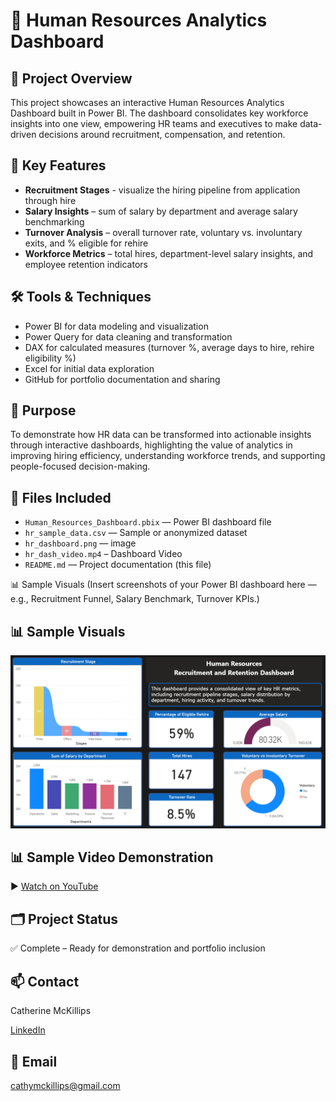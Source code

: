# 💼 Human Resources Analytics Dashboard
## 📌 Project Overview
This project showcases an interactive Human Resources Analytics Dashboard built in Power BI. The dashboard consolidates key workforce insights into one view, empowering HR teams and executives to make data-driven decisions around recruitment, compensation, and retention.
## 🔎 Key Features
-	**Recruitment Stages** - visualize the hiring pipeline from application through hire
-	**Salary Insights** – sum of salary by department and average salary benchmarking
-	**Turnover Analysis** – overall turnover rate, voluntary vs. involuntary exits, and % eligible for rehire
-	**Workforce Metrics** – total hires, department-level salary insights, and employee retention indicators
## 🛠️ Tools & Techniques
-	Power BI for data modeling and visualization
-	Power Query for data cleaning and transformation
-	DAX for calculated measures (turnover %, average days to hire, rehire eligibility %)
-	Excel for initial data exploration
-	GitHub for portfolio documentation and sharing
## 🎯 Purpose
To demonstrate how HR data can be transformed into actionable insights through interactive dashboards, highlighting the value of analytics in improving hiring efficiency, understanding workforce trends, and supporting people-focused decision-making.

## 📎 Files Included

- `Human_Resources_Dashboard.pbix` — Power BI dashboard file  
- `hr_sample_data.csv` — Sample or anonymized dataset  
- `hr_dashboard.png` — image
- `hr_dash_video.mp4` – Dashboard Video  
- `README.md` — Project documentation (this file)

📊 Sample Visuals
(Insert screenshots of your Power BI dashboard here — e.g., Recruitment Funnel, Salary Benchmark, Turnover KPIs.)


## 📊 Sample Visuals
![Dashboard Overview](hr_dashboard.png)

## 📊 Sample Video Demonstration
▶️ [Watch on YouTube]( https://youtu.be/n1uk0k0MqZQ)

## 🗂️ Project Status

✅ Complete – Ready for demonstration and portfolio inclusion  

## 📫 Contact
Catherine McKillips

[LinkedIn](https://www.linkedin.com/in/catherine-mckillips-data-analytics)  

## 📧 Email
cathymckillips@gmail.com
